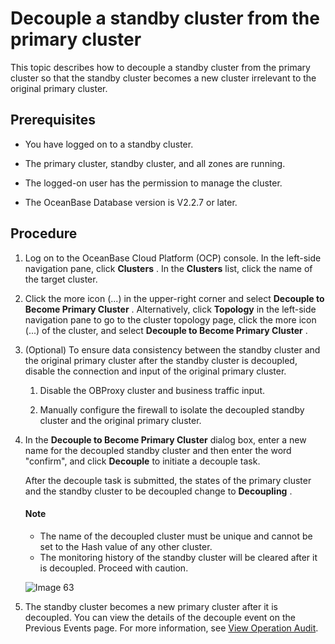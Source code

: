 # Decouple a standby cluster from the primary cluster

This topic describes how to decouple a standby cluster from the primary cluster so that the standby cluster becomes a new cluster irrelevant to the original primary cluster.

## Prerequisites

* You have logged on to a standby cluster.

* The primary cluster, standby cluster, and all zones are running.

* The logged-on user has the permission to manage the cluster.

* The OceanBase Database version is V2.2.7 or later.

## Procedure

1. Log on to the OceanBase Cloud Platform (OCP) console. In the left-side navigation pane, click **Clusters** . In the **Clusters** list, click the name of the target cluster.

2. Click the more icon (...) in the upper-right corner and select **Decouple to Become Primary Cluster** . Alternatively, click **Topology** in the left-side navigation pane to go to the cluster topology page, click the more icon (...) of the cluster, and select **Decouple to Become Primary Cluster** .

3. (Optional) To ensure data consistency between the standby cluster and the original primary cluster after the standby cluster is decoupled, disable the connection and input of the original primary cluster.

   1. Disable the OBProxy cluster and business traffic input.

   2. Manually configure the firewall to isolate the decoupled standby cluster and the original primary cluster.

4. In the **Decouple to Become Primary Cluster** dialog box, enter a new name for the decoupled standby cluster and then enter the word "confirm", and click **Decouple** to initiate a decouple task.

   After the decouple task is submitted, the states of the primary cluster and the standby cluster to be decoupled change to **Decoupling** .

    <main id="notice" type='explain'>
    <h4>Note</h4>
    <ul>
    <li>The name of the decoupled cluster must be unique and cannot be set to the Hash value of any other cluster.</li>
    <li>The monitoring history of the standby cluster will be cleared after it is decoupled. Proceed with caution.</li>
    </ul>
    </main>

   ![Image 63](https://help-static-aliyun-doc.aliyuncs.com/assets/img/en-US/3914633561/p440366.png)

5. The standby cluster becomes a new primary cluster after it is decoupled. You can view the details of the decouple event on the Previous Events page. For more information, see [View Operation Audit](../../1600.system-management-features/200.view-operation-audit.md).
